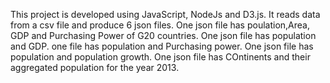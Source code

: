 This project is developed using JavaScript, NodeJs and D3.js. It reads data from a csv file and produce 6 json files. One json file has poulation,Area, GDP and Purchasing Power of G20 countries. One json file has population and GDP. one file has population and Purchasing power. One json file has population and population growth.
One json file has COntinents and their aggregated population for the year 2013.

